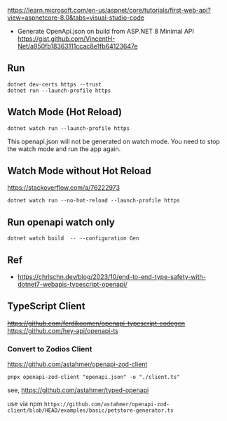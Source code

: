 https://learn.microsoft.com/en-us/aspnet/core/tutorials/first-web-api?view=aspnetcore-8.0&tabs=visual-studio-code

- Generate OpenApi.json on build from ASP.NET 8 Minimal API
https://gist.github.com/VincentH-Net/a950fb18363111ccac8e1fb64123647e

## Run

```
dotnet dev-certs https --trust
dotnet run --launch-profile https
```

## Watch Mode (Hot Reload)

```
dotnet watch run --launch-profile https
```

This openapi.json will not be generated on watch mode. You need to stop the watch mode and run the app again.

## Watch Mode without Hot Reload
https://stackoverflow.com/a/76222973

```
dotnet watch run --no-hot-reload --launch-profile https
```

## Run openapi watch only

```
dotnet watch build  -- --configuration Gen
```

## Ref

- https://chrlschn.dev/blog/2023/10/end-to-end-type-safety-with-dotnet7-webapis-typescript-openapi/

## TypeScript Client

~~https://github.com/ferdikoomen/openapi-typescript-codegen~~
https://github.com/hey-api/openapi-ts

### Convert to Zodios Client

https://github.com/astahmer/openapi-zod-client

```
pnpx openapi-zod-client "openapi.json" -o "./client.ts" 
```

see, https://github.com/astahmer/typed-openapi

use via npm `https://github.com/astahmer/openapi-zod-client/blob/HEAD/examples/basic/petstore-generator.ts`